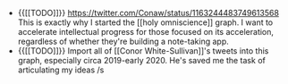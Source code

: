 - {{[[TODO]]}} https://twitter.com/Conaw/status/1163244483749613568 This is exactly why I started the [[holy omniscience]] graph. I want to accelerate intellectual progress for those focused on its acceleration, regardless of whether they're building a note-taking app.
- {{[[TODO]]}} Import all of [[Conor White-Sullivan]]'s tweets into this graph, especially circa 2019-early 2020. He's saved me the task of articulating my ideas /s
